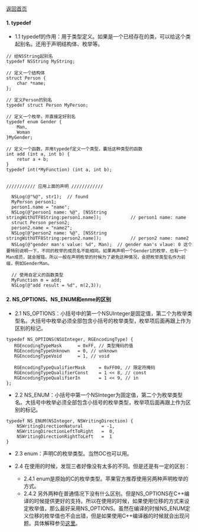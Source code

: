 [返回首页](/index.html)


#### 1. typedef
  - 1.1 typedef的作用：用于类型定义。如果是一个已经存在的类，可以给这个类起别名。还用于声明结构体、枚举等。

  ```
  // 给NSString起别名
  typedef NSString MyString;

  // 定义一个结构体
  struct Person {
      char *name;
  };
  
  // 定义Person的别名
  typedef struct Person MyPerson;

  // 定义一个枚举，并直接定好别名
  typedef enum Gender {
      Man,
      Woman
  }MyGender;

  // 定义一个函数，并用typedef定义一个类型，囊括这种类型的函数
  int add (int a, int b) {
      retur a + b;
  }
  typedef int(*MyFunction) (int a, int b);


  /////////// 应用上面的声明 ////////////

    NSLog(@"%@", str1);  // found
    MyPerson person1;
    person1.name = "name";
    NSLog(@"person1 name: %@", [NSString stringWithUTF8String:person1.name]);			// person1 name: name
    struct Person person2;
    person2.name = "name2";
    NSLog(@"person2 name: %@", [NSString stringWithUTF8String:person2.name]);			// person2 name: name2
    NSLog(@"gender man's value: %d", Man);	// gender man's vlaue: 0 这个要特别说明一下，不同的枚举的成员名不能相同。如果再声明一个Gender1的枚举，也有一个Man成员，就会报错。所以一般在声明枚举的时候为了避免这种情况，会把枚举类型名作为前缀，例如GenderMan。

    // 使用自定义的函数类型
    MyFunction m = add;
    NSLog(@"add result = %d", m(2,3));

  ```

#### 2. NS\_OPTIONS、NS\_ENUM和enme的区别
  - 2.1 NS\_OPTIONS：小括号中的第一个NSUInteger是固定值，第二个为枚举类型名。大括号中枚举必须全部包含小括号的枚举类型，枚举项后面再跟上作为区别的标记。
   ```
  typedef NS_OPTIONS(NSUInteger, RGEncodingType) {
      RGEncodingTypeMask      = 0xFF, // 类型掩码的值
      RGEncodingTypeUnknown   = 0, // unknown
      RGEncodingTypeVoid      = 1, // void
      
      RGEncodingTypeQualifierMask     = 0xFF00, // 限定符掩码
      RGEncodingTypeQualifierConst    = 1 << 8, // const
      RGEncodingTypeQualifierIn       = 1 << 9, // in
  };  
  ```

  - 2.2 NS\_ENUM：小括号中第一个NSInteger为固定值，第二个为枚举类型名。大括号中枚举必须全部包含小括号的枚举类型，枚举项后面再跟上作为区别的标记。
  ```
  typedef NS_ENUM(NSInteger, NSWritingDirection) {
      NSWritingDirectionNatural       = -1,
      NSWritingDirectionLeftToRight   =  0,
      NSWritingDirectionRightToLeft   =  1
  }
  ```

  - 2.3 enum：声明C的枚举类型。当然OC也可以用。

  - 2.4 在使用的时候，发现三者好像没有太多的不同。但是还是有一定的区别：
    - 2.4.1 enum是原始的C的枚举类型。苹果官方推荐使用另两种声明枚举的方式。
    - 2.4.2 另外两种在普通情况下没有什么区别。但是NS\_OPTIONS在C++编译的时候提供更好的支持。所以在使用的时候，如果使用位移的方式来设定枚举值，那么最好采用NS\_OPTIONS。虽然在编译的时候NS\_ENUM定义位移的枚举值也不会出错，但是如果使用C++编译器的时候就会出现问题。具体解释参见[这里](https://www.jianshu.com/p/7abeef86d94f)。

 
